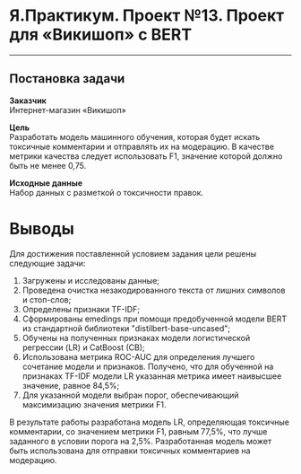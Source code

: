 # Я.Практикум. Проект №13. Проект для «Викишоп» с BERT

***

## Постановка задачи

**Заказчик**  
Интернет-магазин «Викишоп»

**Цель**  
Разработать модель машинного обучения, которая будет искать токсичные комментарии и отправлять их на модерацию.
В качестве метрики качества следует использовать F1, значение которой должно быть не менее 0,75.

**Исходные данные**  
Набор данных с разметкой о токсичности правок.

# Выводы

Для достижения поставленной условием задания цели решены следующие задачи:
1. Загружены и исследованы данные;
1. Проведена очистка незакодированного текста от лишних символов и стоп-слов;
1. Определены признаки TF-IDF;
1. Сформированы emedings при помощи предобученной модели BERT из стандартной библиотеки "distilbert-base-uncased"; 
1. Обучены на полученных признаках модели логистической регрессии (LR) и CatBoost (CB);
1. Использована метрика ROC-AUC для определения лучшего сочетание модели и признаков. 
Получено, что для обученной на признаках TF-IDF модели LR указанная метрика имеет наивысшее значение, равное 84,5%;
1. Для указанной модели выбран порог, обеспечивающий максимизацию значения метрики F1. 

В результате работы разработана модель LR, определяющая токсичные комментарии, со значением метрики F1, равным 77,5%, что лучше заданного в условии порога на 2,5%.
Разработанная модель может быть использована для отправки токсичных комментариев на модерацию.
